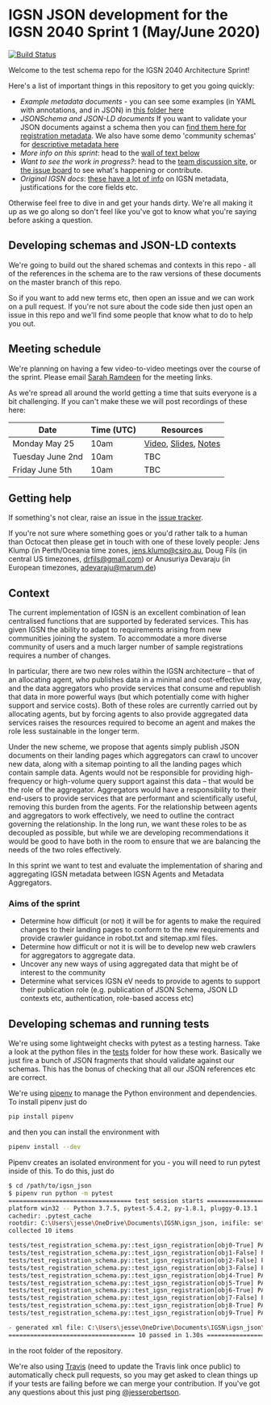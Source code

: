 # IGSN JSON development for the IGSN 2040 Sprint 1 (May/June 2020)

[![Build Status](https://travis-ci.org/IGSN/igsn-json.svg?branch=master)](https://travis-ci.org/IGSN/igsn-json)

Welcome to the test schema repo for the IGSN 2040 Architecture Sprint!

Here's a list of important things in this repository to get you going quickly:

- _Example metadata documents_ - you can see some examples (in YAML with annotations, and in JSON) in [this folder here](https://github.com/IGSN/igsn-json/blob/master/examples/examples.md)
- _JSONSchema and JSON-LD documents_ If you want to validate your JSON documents against a schema then you can [find them here for registration metadata](https://github.com/IGSN/igsn-json/tree/master/schema.igsn.org/json/registration/v0.1). We also have some demo 'community schemas' for [descriptive metadata here](https://github.com/IGSN/igsn-json/tree/master/schema.igsn.org/json/description)
- _More info on this sprint_: head to the [wall of text below](https://github.com/IGSN/igsn_json#context)
- _Want to see the work in progress?_: head to the [team discussion site](https://github.com/orgs/IGSN/teams/igsn-2040-sprint), or [the issue board](https://github.com/IGSN/igsn-json/issues) to see what's happening or contribute.
- _Original IGSN docs_: [these have a lot of info](https://igsn.github.io/) on IGSN metadata, justifications for the core fields etc.

Otherwise feel free to dive in and get your hands dirty. We're all making it up as we go along so don't feel like you've got to know what you're saying before asking a question.

## Developing schemas and JSON-LD contexts

We're going to build out the shared schemas and contexts in this repo - all of the references in the schema are to the raw versions of these documents on the master branch of this repo.

So if you want to add new terms etc, then open an issue and we can work on a pull request. If you're not sure about the code side then just open an issue in this repo and we'll find some people that know what to do to help you out.

## Meeting schedule

We're planning on having a few video-to-video meetings over the course of the sprint. Please email [Sarah Ramdeen](sramdeen@ldeo.columbia.edu) for the meeting links.

As we're spread all around the world getting a time that suits everyone is a bit challenging. If you can't make these we will post recordings of these here:

| Date             | Time (UTC) | Resources |
| ---------------- | ---------- | ------------------- |
| Monday May 25    | 10am       | [Video](https://youtu.be/d6HSZuMV2Bs), [Slides](https://zenodo.org/record/3858150), [Notes](https://docs.google.com/document/d/1Rk88ba0iMiGJldk10owsLs6kAItkAvqZJCbWtJfLzhY/edit?usp=sharing)   |
| Tuesday June 2nd | 10am       | TBC                 |
| Friday June 5th  | 10am       | TBC                 |

## Getting help

If something's not clear, raise an issue in the [issue tracker](https://github.com/IGSN/igsn-json/issues).

If you're not sure where something goes or you'd rather talk to a human than Octocat then please get in touch with one of these lovely people: Jens Klump (in Perth/Oceania time zones, [jens.klump@csiro.au](mailto:jens.klump@csiro.au), Doug Fils (in central US timezones, [drfils@gmail.com](mailto:drfils@gmail.com)) or Anusuriya Devaraju (in European timezones, [adevaraju@marum.de](adevaraju@marum.de))

## Context

The current implementation of IGSN is an excellent combination of lean centralised functions that are supported by federated services. This has given IGSN the ability to adapt to requirements arising from new communities joining the system. To accommodate a more diverse community of users and a much larger number of sample registrations requires a number of changes.

In particular, there are two new roles within the IGSN architecture – that of an allocating agent, who publishes data in a minimal and cost-effective way, and the data aggregators who provide services that consume and republish that data in more powerful ways (but which potentially come with higher support and service costs). Both of these roles are currently carried out by allocating agents, but by forcing agents to also provide aggregated data services raises the resources required to become an agent and makes the role less sustainable in the longer term.

Under the new scheme, we propose that agents simply publish JSON documents on their landing pages which aggregators can crawl to uncover new data, along with a sitemap pointing to all the landing pages which contain sample data. Agents would not be responsible for providing high-frequency or high-volume query support against this data – that would be the role of the aggregator. Aggregators would have a responsibility to their end-users to provide services that are performant and scientifically useful, removing this burden from the agents.
For the relationship between agents and aggregators to work effectively, we need to outline the contract governing the relationship. In the long run, we want these roles to be as decoupled as possible, but while we are developing recommendations it would be good to have both in the room to ensure that we are balancing the needs of the two roles effectively.

In this sprint we want to test and evaluate the implementation of sharing and aggregating IGSN metadata between IGSN Agents and Metadata Aggregators.

### Aims of the sprint

- Determine how difficult (or not) it will be for agents to make the required changes to their landing pages to conform to the new requirements and provide crawler guidance in robot.txt and sitemap.xml files.
- Determine how difficult or not it is will be to develop new web crawlers for aggregators to aggregate data.
- Uncover any new ways of using aggregated data that might be of interest to the community
- Determine what services IGSN eV needs to provide to agents to support their publication role (e.g. publication of JSON Schema, JSON LD contexts etc, authentication, role-based access etc)

## Developing schemas and running tests

We're using some lightweight checks with pytest as a testing harness. Take a look at the python files in the [tests](https://github.com/IGSN/igsn-json/tree/master/tests) folder for how these work. Basically we just fire a bunch of JSON fragments that should validate against our schemas. This has the bonus of checking that all our JSON references etc are correct.

We're using [pipenv](https://pipenv.pypa.io/en/latest/) to manage the Python environment and dependencies. To install pipenv just do

```bash
pip install pipenv
```

and then you can install the environment with

```bash
pipenv install --dev
```

Pipenv creates an isolated environment for you - you will need to run pytest inside of this. To do this, just do

```bash
$ cd /path/to/igsn_json
$ pipenv run python -m pytest
================================== test session starts ===================================
platform win32 -- Python 3.7.5, pytest-5.4.2, py-1.8.1, pluggy-0.13.1 -- c:\users\jesse\.virtualenvs\igsn_json-uu6qpojl\scripts\python.exe
cachedir: .pytest_cache
rootdir: C:\Users\jesse\OneDrive\Documents\IGSN\igsn_json, inifile: setup.cfg
collected 10 items

tests/test_registration_schema.py::test_igsn_registration[obj0-True] PASSED         [ 10%]
tests/test_registration_schema.py::test_igsn_registration[obj1-False] PASSED        [ 20%]
tests/test_registration_schema.py::test_igsn_registration[obj2-False] PASSED        [ 30%]
tests/test_registration_schema.py::test_igsn_registration[obj3-False] PASSED        [ 40%]
tests/test_registration_schema.py::test_igsn_registration[obj4-True] PASSED         [ 50%]
tests/test_registration_schema.py::test_igsn_registration[obj5-True] PASSED         [ 60%]
tests/test_registration_schema.py::test_igsn_registration[obj6-True] PASSED         [ 70%]
tests/test_registration_schema.py::test_igsn_registration[obj7-False] PASSED        [ 80%]
tests/test_registration_schema.py::test_igsn_registration[obj8-True] PASSED         [ 90%]
tests/test_registration_schema.py::test_igsn_registration[obj9-True] PASSED         [100%]

- generated xml file: C:\Users\jesse\OneDrive\Documents\IGSN\igsn_json\tests\reports\test-output.junit.xml -
=================================== 10 passed in 1.30s ===================================

```

in the root folder of the repository.

We're also using [Travis](xx) (need to update the Travis link once public) to automatically check pull requests, so you may get asked to clean things up if your tests are failing before we can merge your contribution. If you've got any questions about this just ping [@jesserobertson](https://github.com/jesserobertson).
